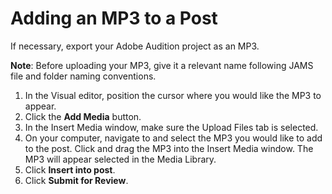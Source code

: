 # Adding an MP3 to a Post

If necessary, export your Adobe Audition project as an MP3. 

**Note**: Before uploading your MP3, give it a relevant name following JAMS file and folder naming conventions.

1. In the Visual editor, position the cursor where you would like the MP3 to appear. 
2. Click the **Add Media** button.
3. In the Insert Media window, make sure the Upload Files tab is selected.
4. On your computer, navigate to and select the MP3 you would like to add to the post. Click and drag the MP3 into the Insert Media window. The MP3 will appear selected in the Media Library.
5. Click **Insert into post**.
6. Click **Submit for Review**.  
